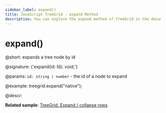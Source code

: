 ```yaml
---
sidebar_label: expand()
title: JavaScript TreeGrid - expand Method 
description: You can explore the expand method of TreeGrid in the documentation of the DHTMLX JavaScript UI library. Browse developer guides and API reference, try out code examples and live demos, and download a free 30-day evaluation version of DHTMLX Suite 7.
---
```


# expand()

@short: expands a tree node by id

@signature: {'expand(id: Id): void;'}

@params:
`id: string | number` - the id of a node to expand

@example:
treegrid.expand("native");

@descr:

**Related sample**: [TreeGrid. Expand / collapse rows](https://snippet.dhtmlx.com/1grpsaa2)

[comment]: # (@related: treegrid/usage.md#expandingcollapsing-nodes)

[comment]: # (@relatedapi: treegrid/api/treegrid_collapse_method.md)
